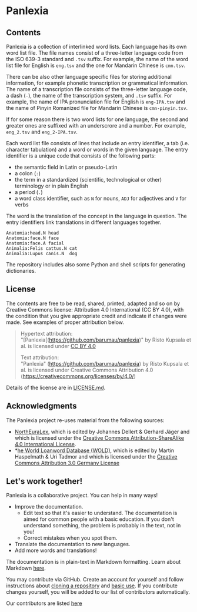 # Panlexia

## Contents

Panlexia is a collection of interlinked word lists.
Each language has its own word list file.
The file names consist of a three-letter language code from the ISO 639-3 standard and `.tsv` suffix.
For example, the name of the word list file for English is `eng.tsv` and the one for Mandarin Chinese is `cmn.tsv`.

There can be also other language specific files for storing additional information,
for example phonetic transcription or grammatical information.
The name of a transcription file consists of the three-letter language code, a dash (`-`), the name of the transcription system, and `.tsv` suffix.
For example, the name of IPA pronunciation file for English is `eng-IPA.tsv`
and the name of Pinyin Romanized file for Mandarin Chinese is `cmn-pinyin.tsv`.

If for some reason there is two word lists for one language,
the second and greater ones are suffixed with an underscrore and a number.
For example, `eng_2.tsv` and `eng_2-IPA.tsv`.

Each word list file consists of lines that include an entry identifier, a tab (i.e. character tabulation) and a word or words in the given language.
The entry identifier is a unique code that consists of the following parts:

- the semantic field in Latin or pseudo-Latin
- a colon (`:`)
- the term in a standardized (scientific, technological or other) terminology or in plain English
- a period (`.`)
- a word class identifier, such as `N` for nouns, `ADJ` for adjectives and `V` for verbs

The word is the translation of the concept in the language in question.
The entry identifiers link translations in different languages together.

``` 
Anatomia:head.N head
Anatomia:face.N	face
Anatomia:face.A facial
Animalia:Felis cattus.N cat
Animalia:Lupus canis.N  dog
```

The repository includes also some Python and shell scripts for generating dictionaries.


## License

The contents are free to be read, shared, printed, adapted and so on by Creative Commons license: Attribution 4.0 International (CC BY 4.0),
with the condition that you give appropriate credit and indicate if changes were made.
See examples of proper attribution below.

> Hypertext attribution:  
> "[Panlexia[(https://github.com/barumau/panlexia)" by Risto Kupsala et al. is licensed under [CC BY 4.0](https://creativecommons.org/licenses/by/4.0/)
>
> Text attribution:  
> "Panlexia" (https://github.com/barumau/panlexia) by Risto Kupsala et al. is licensed under Creative Commons Attribution 4.0 (https://creativecommons.org/licenses/by/4.0/)

Details of the license are in [LICENSE.md](LICENSE.md).

## Acknowledgments

The Panlexia project re-uses material from the following sources:

- [NorthEuraLex](http://northeuralex.org/), which is edited by Johannes Dellert & Gerhard Jäger and which is licensed under the
  [Creative Commons Attribution-ShareAlike 4.0 International License](https://creativecommons.org/licenses/by-sa/4.0/).
- *[he World Loanword Database (WOLD)](https://wold.clld.org), which is edited by Martin Haspelmath & Uri Tadmor and which is licensed under the
  [Creative Commons Attribution 3.0 Germany License](http://creativecommons.org/licenses/by/3.0/de/)

## Let's work together!

Panlexia is a collaborative project.
You can help in many ways!

- Improve the documentation.
   - Edit text so that it's easier to understand.
     The documentation is aimed for common people with a basic education.
 	 If you don't understand something, the problem is probably in the text, not in you!
   - Correct mistakes when you spot them.
- Translate the documentation to new languages.
- Add more words and translations!

The documentation is in plain-text in Markdown formatting.
Learn about Markdown [here](https://guides.github.com/features/mastering-markdown/).

You may contribute via GitHub.
Create an account for yourself and follow instructions about [cloning a repository](https://guides.github.com/activities/forking/) and [basic use](https://guides.github.com/activities/hello-world/).
If you contribute changes yourself, you will be added to our list of contributors automatically.

Our contributors are listed [here](https://github.com/barumau/panlexia/graphs/contributors)
